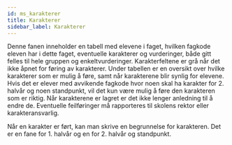 ```yaml
---
id: ms_karakterer
title: Karakterer
sidebar_label: Karakterer
---
```


Denne fanen inneholder en tabell med elevene i faget, hvilken fagkode eleven har i dette faget, eventuelle karakterer og vurderinger, både gitt felles til hele gruppen og enkeltvurderinger. Karakterfeltene er grå når det ikke åpnet for føring av karakterer. Under tabellen er en oversikt over hvilke karakterer som er mulig å føre, samt når karakterene blir synlig for elevene. Hvis det er elever med avvikende fagkode hvor noen skal ha karakter for 2. halvår og noen standpunkt, vil det kun være mulig å føre den karakteren som er riktig. Når karakterene er lagret er det ikke lenger anledning til å endre de. Eventuelle feilføringer må rapporteres til skolens rektor eller karakteransvarlig.

Når en karakter er ført, kan man skrive en begrunnelse for karakteren. Det er en fane for 1. halvår og en for 2. halvår og standpunkt.
